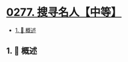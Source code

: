 # [0277. 搜寻名人【中等】](https://github.com/tnotesjs/TNotes.leetcode/tree/main/notes/0277.%20%E6%90%9C%E5%AF%BB%E5%90%8D%E4%BA%BA%E3%80%90%E4%B8%AD%E7%AD%89%E3%80%91)

<!-- region:toc -->

- [1. 📝 概述](#1--概述)

<!-- endregion:toc -->

## 1. 📝 概述
